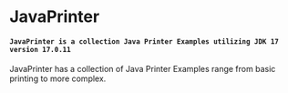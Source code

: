 # JavaPrinter

#### `JavaPrinter is a collection Java Printer Examples utilizing JDK 17 version 17.0.11`

JavaPrinter has a collection of Java Printer Examples range from basic printing to more complex. 
